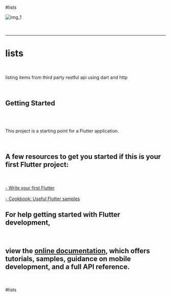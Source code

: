#lists
<div style="display: flex; flex-direction: row; gap: 40px;">
  <img src="https://github.com/ezoltech/lists/assets/97867117/ff42e0ac-2185-466d-81de-9238b313f54c" alt="img_1" />

</div>

<br/>
<br/>
<hr/>
<h1>lists</h1>
<br/>
<p>listing items from third party restful api using dart and http </p>
<br/>
<h2>Getting Started</h2>

<br/>
<br/>
<p>This project is a starting point for a Flutter application.</p>
<br/>
<h2>A few resources to get you started if this is your first Flutter project:</h2>
<br/>
<br/>
<a href="apphttps://docs.flutter.dev/get-started/codelab">- Write your first Flutter </a>
<br/>
<br/>
<a href="https://docs.flutter.dev/cookbook">- Cookbook: Useful Flutter samples</a>
<br/>
<h2>For help getting started with Flutter development,</h2>
<br/>
<h2>view the   <a href="https://docs.flutter.dev/">online documentation</a>, which offers tutorials,
samples, guidance on mobile development, and a full API reference.</h2>
<br/>
<br/>
#lists
